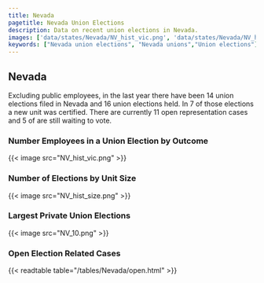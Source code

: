 ```yaml
---
title: Nevada
pagetitle: Nevada Union Elections
description: Data on recent union elections in Nevada.
images: ['data/states/Nevada/NV_hist_vic.png', 'data/states/Nevada/NV_hist_size.png', 'data/states/Nevada/NV_10.png']
keywords: ["Nevada union elections", "Nevada unions","Union elections"]
---
```

##  Nevada

Excluding public employees, in the last year there have been 14 union elections filed in Nevada and 16 union elections held. In 7 of those elections a new unit was certified. There are currently 11 open representation cases and 5 of are still waiting to vote.

### Number Employees in a Union Election by Outcome
{{< image src="NV_hist_vic.png" >}}

### Number of Elections by Unit Size
{{< image src="NV_hist_size.png" >}}

### Largest Private Union Elections
{{< image src="NV_10.png" >}}

### Open Election Related Cases
{{< readtable table="/tables/Nevada/open.html" >}}

